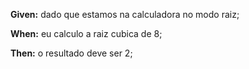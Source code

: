 **Given:** dado que estamos na calculadora no modo raiz;

**When:** eu calculo a raiz cubica de 8;

**Then:** o resultado deve ser 2;